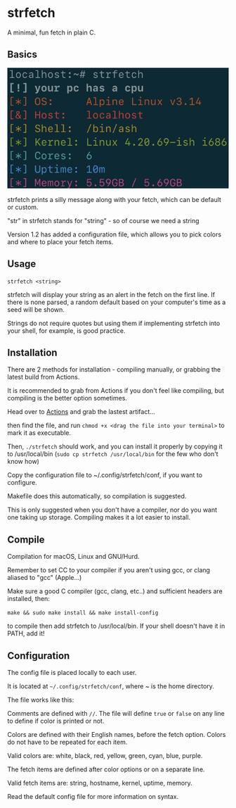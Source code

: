 # strfetch
A minimal, fun fetch in plain C.

## Basics
![image](.github/strfetch.jpg)

strfetch prints a silly message along with your fetch, which can be default or custom.

"str" in strfetch stands for "string" - so of course we need a string

Version 1.2 has added a configuration file, which allows you to pick colors and where to place your fetch items.

## Usage
`strfetch <string>`

strfetch will display your string as an alert in the fetch on the first line. If there is none parsed, a random default based on your computer's time as a seed will be shown.

Strings do not require quotes but using them if implementing strfetch into your shell, for example, is good practice. 

## Installation

There are 2 methods for installation - compiling manually, or grabbing the latest build from Actions.

It is recommended to grab from Actions if you don't feel like compiling, but compiling is the better option sometimes.

Head over to [Actions](https://github.com/stx3plus1/strfetch/actions/workflows/c-cpp.yml) and grab the lastest artifact...

then find the file, and run `chmod +x <drag the file into your terminal>` to mark it as executable.

Then, `./strfetch` should work, and you can install it properly by copying it to /usr/local/bin (`sudo cp strfetch /usr/local/bin` for the few who don't know how)

Copy the configuration file to ~/.config/strfetch/conf, if you want to configure.

Makefile does this automatically, so compilation is suggested.

This is only suggested when you don't have a compiler, nor do you want one taking up storage. Compiling makes it a lot easier to install.
 
## Compile
Compilation for macOS, Linux and GNU/Hurd. 

Remember to set CC to your compiler if you aren't using gcc, or clang aliased to "gcc" (Apple...)

Make sure a good C compiler (gcc, clang, etc..) and sufficient headers are installed, then:

`make && sudo make install && make install-config`

to compile then add strfetch to /usr/local/bin. If your shell doesn't have it in PATH, add it!

## Configuration

The config file is placed locally to each user.

It is located at `~/.config/strfetch/conf`, where ~ is the home directory.

The file works like this:

Comments are defined with `//`. The file will define `true` or `false` on any line to define if color is printed or not.

Colors are defined with their English names, before the fetch option. Colors do not have to be repeated for each item.

Valid colors are: white, black, red, yellow, green, cyan, blue, purple.

The fetch items are defined after color options or on a separate line.

Valid fetch items are: string, hostname, kernel, uptime, memory.

Read the default config file for more information on syntax. 
